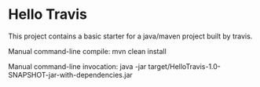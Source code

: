 # Hello Travis

This project contains a basic starter for a java/maven project built by travis.

Manual command-line compile:
    mvn clean install

Manual command-line invocation:
    java -jar target/HelloTravis-1.0-SNAPSHOT-jar-with-dependencies.jar
